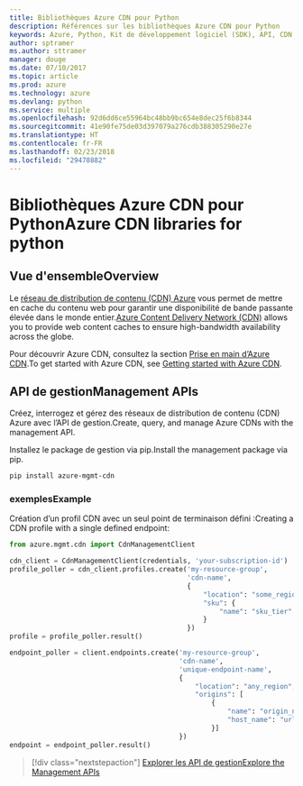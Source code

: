 ```yaml
---
title: Bibliothèques Azure CDN pour Python
description: Références sur les bibliothèques Azure CDN pour Python
keywords: Azure, Python, Kit de développement logiciel (SDK), API, CDN
author: sptramer
ms.author: sttramer
manager: douge
ms.date: 07/10/2017
ms.topic: article
ms.prod: azure
ms.technology: azure
ms.devlang: python
ms.service: multiple
ms.openlocfilehash: 92d6dd6ce55964bc48bb9bc654e8dec25f6b8344
ms.sourcegitcommit: 41e90fe75de03d397079a276cdb388305290e27e
ms.translationtype: HT
ms.contentlocale: fr-FR
ms.lasthandoff: 02/23/2018
ms.locfileid: "29478882"
---
```

# <a name="azure-cdn-libraries-for-python"></a><span data-ttu-id="17445-104">Bibliothèques Azure CDN pour Python</span><span class="sxs-lookup"><span data-stu-id="17445-104">Azure CDN libraries for python</span></span>

## <a name="overview"></a><span data-ttu-id="17445-105">Vue d'ensemble</span><span class="sxs-lookup"><span data-stu-id="17445-105">Overview</span></span>

<span data-ttu-id="17445-106">Le [réseau de distribution de contenu (CDN) Azure](https://docs.microsoft.com/en-us/azure/cdn/cdn-overview) vous permet de mettre en cache du contenu web pour garantir une disponibilité de bande passante élevée dans le monde entier.</span><span class="sxs-lookup"><span data-stu-id="17445-106">[Azure Content Delivery Network (CDN)](https://docs.microsoft.com/en-us/azure/cdn/cdn-overview) allows you to provide web content caches to ensure high-bandwidth availability across the globe.</span></span>

<span data-ttu-id="17445-107">Pour découvrir Azure CDN, consultez la section [Prise en main d’Azure CDN](https://docs.microsoft.com/en-us/azure/cdn/cdn-create-new-endpoint).</span><span class="sxs-lookup"><span data-stu-id="17445-107">To get started with Azure CDN, see [Getting started with Azure CDN](https://docs.microsoft.com/en-us/azure/cdn/cdn-create-new-endpoint).</span></span>

## <a name="management-apis"></a><span data-ttu-id="17445-108">API de gestion</span><span class="sxs-lookup"><span data-stu-id="17445-108">Management APIs</span></span>

<span data-ttu-id="17445-109">Créez, interrogez et gérez des réseaux de distribution de contenu (CDN) Azure avec l’API de gestion.</span><span class="sxs-lookup"><span data-stu-id="17445-109">Create, query, and manage Azure CDNs with the management API.</span></span>

<span data-ttu-id="17445-110">Installez le package de gestion via pip.</span><span class="sxs-lookup"><span data-stu-id="17445-110">Install the management package via pip.</span></span>

```bash
pip install azure-mgmt-cdn
```

### <a name="example"></a><span data-ttu-id="17445-111">exemples</span><span class="sxs-lookup"><span data-stu-id="17445-111">Example</span></span>

<span data-ttu-id="17445-112">Création d’un profil CDN avec un seul point de terminaison défini :</span><span class="sxs-lookup"><span data-stu-id="17445-112">Creating a CDN profile with a single defined endpoint:</span></span>

```python
from azure.mgmt.cdn import CdnManagementClient

cdn_client = CdnManagementClient(credentials, 'your-subscription-id')
profile_poller = cdn_client.profiles.create('my-resource-group',
                                            'cdn-name',
                                            {
                                                "location": "some_region", 
                                                "sku": {
                                                    "name": "sku_tier"
                                                } 
                                            })
profile = profile_poller.result()

endpoint_poller = client.endpoints.create('my-resource-group',
                                          'cdn-name',
                                          'unique-endpoint-name', 
                                          { 
                                              "location": "any_region", 
                                              "origins": [
                                                  {
                                                      "name": "origin_name", 
                                                      "host_name": "url"
                                                  }]
                                          })
endpoint = endpoint_poller.result()
```

> [!div class="nextstepaction"]
> [<span data-ttu-id="17445-113">Explorer les API de gestion</span><span class="sxs-lookup"><span data-stu-id="17445-113">Explore the Management APIs</span></span>](/python/api/overview/azure/cdn/management)

